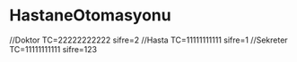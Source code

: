 # HastaneOtomasyonu
//Doktor TC=22222222222 sifre=2
//Hasta TC=11111111111 sifre=1
//Sekreter TC=11111111111 sifre=123
